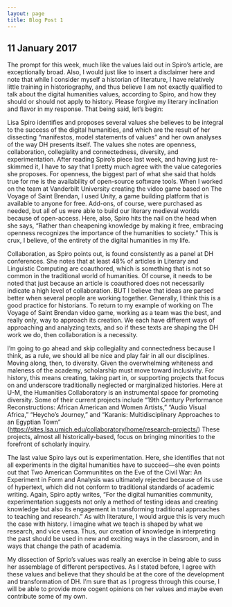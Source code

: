 ```yaml
---
layout: page
title: Blog Post 1
---
```



## 11 January 2017

The prompt for this week, much like the values laid out in Spiro’s article, are exceptionally broad. Also, I would just like to insert a disclaimer here and note that while I consider myself a historian of literature, I have relatively little training in historiography, and thus believe I am not exactly qualified to talk about the digital humanities values, according to Spiro, and how they should or should not apply to history. Please forgive my literary inclination and flavor in my response. That being said, let’s begin:

Lisa Spiro identifies and proposes several values she believes to be integral to the success of the digital humanities, and which are the result of her dissecting “manifestos, model statements of values” and her own analyses of the way DH presents itself. The values she notes are openness, collaboration, collegiality and connectedness, diversity, and experimentation. After reading Spiro’s piece last week, and having just re-skimmed it, I have to say that I pretty much agree with the value categories she proposes. For openness, the biggest part of what she said that holds true for me is the availability of open-source software tools. When I worked on the team at Vanderbilt University creating the video game based on The Voyage of Saint Brendan, I used Unity, a game building platform that is available to anyone for free. Add-ons, of course, were purchased as needed, but all of us were able to build our literary medieval worlds because of open-access. Here, also, Spiro hits the nail on the head when she says, “Rather than cheapening knowledge by making it free, embracing openness recognizes the importance of the humanities to society.” This is crux, I believe, of the entirety of the digital humanities in my life.

Collaboration, as Spiro points out, is found consistently as a panel at DH conferences. She notes that at least 48% of articles in Literary and Linguistic Computing are coauthored, which is something that is not so common in the traditional world of humanities. Of course, it needs to be noted that just because an article is coauthored does not necessarily indicate a high level of collaboration. BUT I believe that ideas are parsed better when several people are working together. Generally, I think this is a good practice for historians. To return to my example of working on The Voyage of Saint Brendan video game, working as a team was the best, and really only, way to approach its creation. We each have different ways of approaching and analyzing texts, and so if these texts are shaping the DH work we do, then collaboration is a necessity.

I’m going to go ahead and skip collegiality and connectedness because I think, as a rule, we should all be nice and play fair in all our disciplines. Moving along, then, to diversity. Given the overwhelming whiteness and maleness of the academy, scholarship must move toward inclusivity. For history, this means creating, taking part in, or supporting projects that focus on and underscore traditionally neglected or marginalized histories. Here at U-M, the Humanities Collaboratory is an instrumental space for promoting diversity. Some of their current projects include “19th Century Performance Reconstructions: African American and Women Artists,” “Audio Visual Africa,” “Heycho’s Journey,” and “Karanis: Multidisciplinary Approaches to an Egyptian Town” (https://sites.lsa.umich.edu/collaboratory/home/research-projects/) These projects, almost all historically-based, focus on bringing minorities to the forefront of scholarly inquiry.

The last value Spiro lays out is experimentation. Here, she identifies that not all experiments in the digital humanities have to succeed—she even points out that Two American Communitites on the Eve of the Civil War: An Experiment in Form and Analysis was ultimately rejected because of its use of hypertext, which did not conform to traditional standards of academic writing. Again, Spiro aptly writes, “For the digital humanities community, experimentation suggests not only a method of testing ideas and creating knowledge but also its engagement in transforming traditional approaches to teaching and research.” As with literature, I would argue this is very much the case with history. I imagine what we teach is shaped by what we research, and vice versa. Thus, our creation of knowledge in interpreting the past should be used in new and exciting ways in the classroom, and in ways that change the path of academia.

My dissection of Sprio’s values was really an exercise in being able to suss her assemblage of different perspectives. As I stated before, I agree with these values and believe that they should be at the core of the development and transformation of DH. I’m sure that as I progress through this course, I will be able to provide more cogent opinions on her values and maybe even contribute some of my own.
